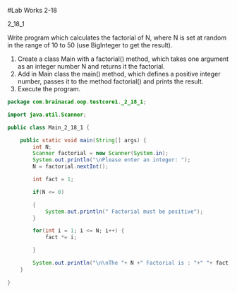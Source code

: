 #Lab Works 2-18

2_18_1

Write program which calculates the factorial of N, where N is set at random 
in the range of 10 to 50 (use BigInteger to get the result). 
1) Create a class Main with a factorial() method, which takes one argument as 
an integer number N and returns it the factorial. 
2) Add in Main class the main() method, which defines a positive integer number, 
passes it to the method factorial() and prints the result. 
3) Execute the program.

```java
package com.brainacad.oop.testcore1._2_18_1;

import java.util.Scanner;

public class Main_2_18_1 {

    public static void main(String[] args) {
        int N;
        Scanner factorial = new Scanner(System.in);
        System.out.println("\nPlease enter an integer: ");
        N = factorial.nextInt();

        int fact = 1;

        if(N <= 0)

        {
            System.out.println(" Factorial must be positive");
        }

        for(int i = 1; i <= N; i++) {
            fact *= i;

        }

        System.out.println("\n\nThe "+ N +" Factorial is : "+" "+ fact);
    }
    
}

```

